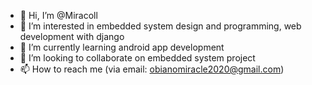 - 👋 Hi, I’m @Miracoll
- 👀 I’m interested in embedded system design and programming, web development with django
- 🌱 I’m currently learning android app development
- 💞️ I’m looking to collaborate on embedded system project
- 📫 How to reach me (via email: obianomiracle2020@gmail.com)

<!---
Miracoll/Miracoll is a ✨ special ✨ repository because its `README.md` (this file) appears on your GitHub profile.
You can click the Preview link to take a look at your changes.
--->
